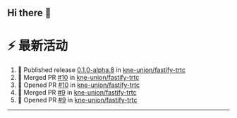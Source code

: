 ## Hi there 👋

<!--

**Here are some ideas to get you started:**

🙋‍♀️ A short introduction - what is your organization all about?
🌈 Contribution guidelines - how can the community get involved?
👩‍💻 Useful resources - where can the community find your docs? Is there anything else the community should know?
🍿 Fun facts - what does your team eat for breakfast?
🧙 Remember, you can do mighty things with the power of [Markdown](https://docs.github.com/github/writing-on-github/getting-started-with-writing-and-formatting-on-github/basic-writing-and-formatting-syntax)
-->


# ⚡ 最新活动

<!--START_SECTION:activity-->
1. 🚀 Published release [0.1.0-alpha.8](https://github.com/kne-union/fastify-trtc/releases/tag/0.1.0-alpha.8) in [kne-union/fastify-trtc](https://github.com/kne-union/fastify-trtc)
2. 🎉 Merged PR [#10](https://github.com/kne-union/fastify-trtc/pull/10) in [kne-union/fastify-trtc](https://github.com/kne-union/fastify-trtc)
3. 💪 Opened PR [#10](https://github.com/kne-union/fastify-trtc/pull/10) in [kne-union/fastify-trtc](https://github.com/kne-union/fastify-trtc)
4. 🎉 Merged PR [#9](https://github.com/kne-union/fastify-trtc/pull/9) in [kne-union/fastify-trtc](https://github.com/kne-union/fastify-trtc)
5. 💪 Opened PR [#9](https://github.com/kne-union/fastify-trtc/pull/9) in [kne-union/fastify-trtc](https://github.com/kne-union/fastify-trtc)
<!--END_SECTION:activity-->

---
